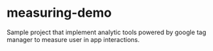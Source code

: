 # measuring-demo
Sample project that implement analytic tools powered by google tag manager to measure user in app interactions.
